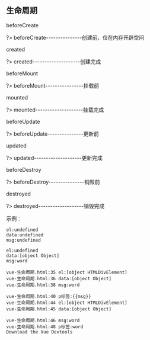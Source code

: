 ## 生命周期

beforeCreate

?> beforeCreate---------------创建前，仅在内存开辟空间

created

?> created--------------------创建完成

beforeMount

?> beforeMount----------------挂载前

mounted

?> mounted--------------------挂载完成

beforeUpdate

?> beforeUpdate---------------更新前

updated

?> updated--------------------更新完成

beforeDestroy

?> beforeDestroy---------------销毁前

destroyed

?> destroyed-------------------销毁完成

示例：

    el:undefined
    data:undefined
    msg:undefined

    el:undefined
    data:[object Object]
    msg:word

    vue-生命周期.html:35 el:[object HTMLDivElement]
    vue-生命周期.html:36 data:[object Object]
    vue-生命周期.html:38 msg:word

    vue-生命周期.html:40 p标签:{{msg}}
    vue-生命周期.html:44 el:[object HTMLDivElement]
    vue-生命周期.html:45 data:[object Object]

    vue-生命周期.html:46 msg:word
    vue-生命周期.html:48 p标签:word
    Download the Vue Devtools 